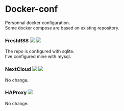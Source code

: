 # Docker-conf
Personnal docker configuration.  
Some docker compose are based on existing repository.


### FreshRSS [![][freshrss badge d]][freshrss docker] [![][freshrss badge g]][freshrss github] 
The repo is configured with sqlite.  
I've configured mine with mysql.

### NextCloud [![][nextcloud badge d]][nextcloud docker] [![][nextcloud badge g]][nextcloud github] 
No change.

### HAProxy [![][haproxy badge g]][haproxy github] 
No change.



[freshrss badge d]: https://img.shields.io/badge/FreshRSS-Docker-blue.svg
[freshrss badge g]: https://img.shields.io/badge/FreshRSS-Github-brightgreen.svg
[freshrss docker]: https://hub.docker.com/r/linuxserver/freshrss/
[freshrss github]: https://github.com/linuxserver/docker-freshrss

[nextcloud badge d]: https://img.shields.io/badge/NextCloud-Docker-blue.svg
[nextcloud badge g]: https://img.shields.io/badge/NextCloud-Github-brightgreen.svg
[nextcloud docker]: https://hub.docker.com/r/indiehosters/nextcloud/
[nextcloud github]: https://github.com/indiehosters/nextcloud

[haproxy badge g]: https://img.shields.io/badge/HAProxy-Github-brightgreen.svg
[haproxy github]: https://github.com/indiehosters/haproxy
